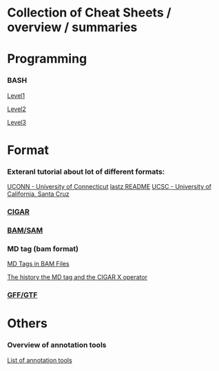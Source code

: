 Collection of Cheat Sheets / overview / summaries
===========================

# Programming

### BASH
[Level1](https://github.com/NBISweden/GAAS/blob/master/annotation/CheatSheet/Bash_cheat_%20sheet_level1.pdf)

[Level2](https://github.com/NBISweden/GAAS/blob/master/annotation/CheatSheet/Bash_cheat_%20sheet_level2.pdf) 

[Level3](https://github.com/NBISweden/GAAS/blob/master/annotation/CheatSheet/Bash_cheat_%20sheet_level3.pdf) 
 
# Format

### Exteranl tutorial about lot of different formats:
 [UCONN - University of Connecticut](https://bioinformatics.uconn.edu/resources-and-events/tutorials-2/file-formats-tutorial/)
 [lastz README](http://www.bx.psu.edu/~rsharris/lastz/newer/README.lastz-1.02.40.html#ex_cigar)
 [UCSC - University of California, Santa Cruz](https://genome.ucsc.edu/FAQ/FAQformat.html)

### [CIGAR](cigar.md)
### [BAM/SAM](https://samtools.github.io/hts-specs/SAMv1.pdf)
### MD tag (bam format)

   [MD Tags in BAM Files](https://github.com/vsbuffalo/devnotes/wiki/The-MD-Tag-in-BAM-Files)
    
   [The history the MD tag and the CIGAR X operator](http://lh3.github.io/2018/03/27/the-history-the-cigar-x-operator-and-the-md-tag)
    
### [GFF/GTF](gxf.md)

# Others

### Overview of annotation tools
[List of annotation tools](https://github.com/NBISweden/GAAS/blob/master/annotation/CheatSheet/annotation_tools.md)
